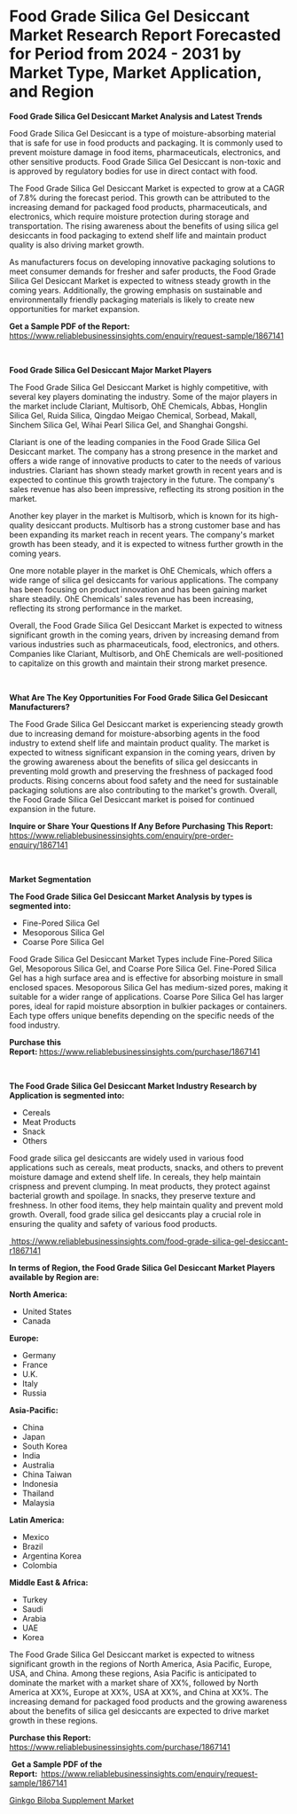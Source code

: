 <p><h1>Food Grade Silica Gel Desiccant Market Research Report Forecasted for Period from 2024 -  2031 by Market Type, Market Application, and Region</h1></p><p><strong>Food Grade Silica Gel Desiccant Market Analysis and Latest Trends</strong></p>
<p><p>Food Grade Silica Gel Desiccant is a type of moisture-absorbing material that is safe for use in food products and packaging. It is commonly used to prevent moisture damage in food items, pharmaceuticals, electronics, and other sensitive products. Food Grade Silica Gel Desiccant is non-toxic and is approved by regulatory bodies for use in direct contact with food.</p><p>The Food Grade Silica Gel Desiccant Market is expected to grow at a CAGR of 7.8% during the forecast period. This growth can be attributed to the increasing demand for packaged food products, pharmaceuticals, and electronics, which require moisture protection during storage and transportation. The rising awareness about the benefits of using silica gel desiccants in food packaging to extend shelf life and maintain product quality is also driving market growth.</p><p>As manufacturers focus on developing innovative packaging solutions to meet consumer demands for fresher and safer products, the Food Grade Silica Gel Desiccant Market is expected to witness steady growth in the coming years. Additionally, the growing emphasis on sustainable and environmentally friendly packaging materials is likely to create new opportunities for market expansion.</p></p>
<p><strong>Get a Sample PDF of the Report:&nbsp;</strong> <a href="https://www.reliablebusinessinsights.com/enquiry/request-sample/1867141">https://www.reliablebusinessinsights.com/enquiry/request-sample/1867141</a></p>
<p>&nbsp;</p>
<p><strong>Food Grade Silica Gel Desiccant Major Market Players</strong></p>
<p><p>The Food Grade Silica Gel Desiccant Market is highly competitive, with several key players dominating the industry. Some of the major players in the market include Clariant, Multisorb, OhE Chemicals, Abbas, Honglin Silica Gel, Ruida Silica, Qingdao Meigao Chemical, Sorbead, Makall, Sinchem Silica Gel, Wihai Pearl Silica Gel, and Shanghai Gongshi.</p><p>Clariant is one of the leading companies in the Food Grade Silica Gel Desiccant market. The company has a strong presence in the market and offers a wide range of innovative products to cater to the needs of various industries. Clariant has shown steady market growth in recent years and is expected to continue this growth trajectory in the future. The company's sales revenue has also been impressive, reflecting its strong position in the market.</p><p>Another key player in the market is Multisorb, which is known for its high-quality desiccant products. Multisorb has a strong customer base and has been expanding its market reach in recent years. The company's market growth has been steady, and it is expected to witness further growth in the coming years.</p><p>One more notable player in the market is OhE Chemicals, which offers a wide range of silica gel desiccants for various applications. The company has been focusing on product innovation and has been gaining market share steadily. OhE Chemicals' sales revenue has been increasing, reflecting its strong performance in the market.</p><p>Overall, the Food Grade Silica Gel Desiccant Market is expected to witness significant growth in the coming years, driven by increasing demand from various industries such as pharmaceuticals, food, electronics, and others. Companies like Clariant, Multisorb, and OhE Chemicals are well-positioned to capitalize on this growth and maintain their strong market presence.</p></p>
<p>&nbsp;</p>
<p><strong>What Are The Key Opportunities For Food Grade Silica Gel Desiccant Manufacturers?</strong></p>
<p><p>The Food Grade Silica Gel Desiccant market is experiencing steady growth due to increasing demand for moisture-absorbing agents in the food industry to extend shelf life and maintain product quality. The market is expected to witness significant expansion in the coming years, driven by the growing awareness about the benefits of silica gel desiccants in preventing mold growth and preserving the freshness of packaged food products. Rising concerns about food safety and the need for sustainable packaging solutions are also contributing to the market's growth. Overall, the Food Grade Silica Gel Desiccant market is poised for continued expansion in the future.</p></p>
<p><strong>Inquire or Share Your Questions If Any Before Purchasing This Report:</strong> <a href="https://www.reliablebusinessinsights.com/enquiry/pre-order-enquiry/1867141">https://www.reliablebusinessinsights.com/enquiry/pre-order-enquiry/1867141</a></p>
<p>&nbsp;</p>
<p><strong>Market Segmentation</strong></p>
<p><strong>The Food Grade Silica Gel Desiccant Market Analysis by types is segmented into:</strong></p>
<p><ul><li>Fine-Pored Silica Gel</li><li>Mesoporous Silica Gel</li><li>Coarse Pore Silica Gel</li></ul></p>
<p><p>Food Grade Silica Gel Desiccant Market Types include Fine-Pored Silica Gel, Mesoporous Silica Gel, and Coarse Pore Silica Gel. Fine-Pored Silica Gel has a high surface area and is effective for absorbing moisture in small enclosed spaces. Mesoporous Silica Gel has medium-sized pores, making it suitable for a wider range of applications. Coarse Pore Silica Gel has larger pores, ideal for rapid moisture absorption in bulkier packages or containers. Each type offers unique benefits depending on the specific needs of the food industry.</p></p>
<p><strong>Purchase this Report:&nbsp;</strong><a href="https://www.reliablebusinessinsights.com/purchase/1867141">https://www.reliablebusinessinsights.com/purchase/1867141</a></p>
<p>&nbsp;</p>
<p><strong>The Food Grade Silica Gel Desiccant Market Industry Research by Application is segmented into:</strong></p>
<p><ul><li>Cereals</li><li>Meat Products</li><li>Snack</li><li>Others</li></ul></p>
<p><p>Food grade silica gel desiccants are widely used in various food applications such as cereals, meat products, snacks, and others to prevent moisture damage and extend shelf life. In cereals, they help maintain crispness and prevent clumping. In meat products, they protect against bacterial growth and spoilage. In snacks, they preserve texture and freshness. In other food items, they help maintain quality and prevent mold growth. Overall, food grade silica gel desiccants play a crucial role in ensuring the quality and safety of various food products.</p></p>
<p><a href="https://www.reliablebusinessinsights.com/food-grade-silica-gel-desiccant-r1867141">&nbsp;https://www.reliablebusinessinsights.com/food-grade-silica-gel-desiccant-r1867141</a></p>
<p><strong>In terms of Region, the Food Grade Silica Gel Desiccant Market Players available by Region are:</strong></p>
<p>
    <p> <strong> North America: </strong>
        <ul>
            <li>United States</li>
            <li>Canada</li>
        </ul>
        </p> 
    <p> <strong> Europe: </strong>
        <ul>
            <li>Germany</li>
            <li>France</li>
            <li>U.K.</li>
            <li>Italy</li>
            <li>Russia</li>
        </ul>
        </p> 
    <p> <strong> Asia-Pacific: </strong>
        <ul>
            <li>China</li>
            <li>Japan</li>
            <li>South Korea</li>
            <li>India</li>
            <li>Australia</li>
            <li>China Taiwan</li>
            <li>Indonesia</li>
            <li>Thailand</li>
            <li>Malaysia</li>
        </ul>
        </p> 
    <p> <strong> Latin America: </strong>
        <ul>
            <li>Mexico</li>
            <li>Brazil</li>
            <li>Argentina Korea</li>
            <li>Colombia</li>
        </ul>
        </p> 
    <p> <strong> Middle East & Africa: </strong>
        <ul>
            <li>Turkey</li>
            <li>Saudi</li>
            <li>Arabia</li>
            <li>UAE</li>
            <li>Korea</li>
        </ul>
    </p>
    </p>
<p><p>The Food Grade Silica Gel Desiccant market is expected to witness significant growth in the regions of North America, Asia Pacific, Europe, USA, and China. Among these regions, Asia Pacific is anticipated to dominate the market with a market share of XX%, followed by North America at XX%, Europe at XX%, USA at XX%, and China at XX%. The increasing demand for packaged food products and the growing awareness about the benefits of silica gel desiccants are expected to drive market growth in these regions.</p></p>
<p><strong>Purchase this Report: </strong><a href="https://www.reliablebusinessinsights.com/purchase/1867141">https://www.reliablebusinessinsights.com/purchase/1867141</a></p>
<p>&nbsp;<strong>Get a Sample PDF of the Report:&nbsp;&nbsp;</strong><a href="https://www.reliablebusinessinsights.com/enquiry/request-sample/1867141">https://www.reliablebusinessinsights.com/enquiry/request-sample/1867141</a></p>
<p><strong></strong></p>
<p><p><a href="https://issuu.com/reportprime-2/docs/ginkgo-biloba-supplement-market-size-2030.pptx">Ginkgo Biloba Supplement Market</a></p></p>